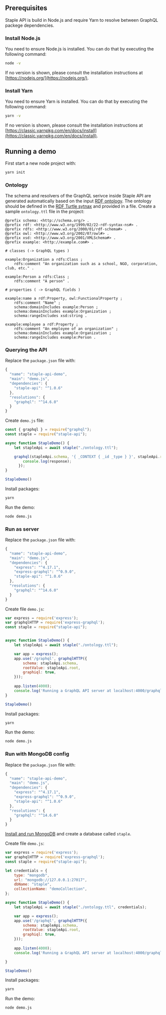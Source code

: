 ## Prerequisites

Staple API is build in Node.js and require Yarn to resolve between GraphQL packege dependencies. 

### Install Node.js

You need to ensure Node.js is installed. You can do that by executing the following command:

```bash
node -v
```

If no version is shown, please consult the installation instructions at [https://nodejs.org/](https://nodejs.org/).

### Install Yarn

You need to ensure Yarn is installed. You can do that by executing the following command:

```bash
yarn -v
```

If no version is shown, please consult the installation instructions at [https://classic.yarnpkg.com/en/docs/install](https://classic.yarnpkg.com/en/docs/install).

## Running a demo

First start a new node project with:

```bash
yarn init
```

### Ontology

The schema and resolvers of the GraphQL serivce inside Staple API are generated automatically based on the input [RDF ontology](/docs/?id=ontology-and-schema). The ontology should be defined in the [RDF Turtle sytnax](https://www.w3.org/TR/turtle/) and provided in a file. Create a sample `ontology.ttl` file in the project:

```turtle
@prefix schema: <http://schema.org/> .
@prefix rdf: <http://www.w3.org/1999/02/22-rdf-syntax-ns#> .
@prefix rdfs: <http://www.w3.org/2000/01/rdf-schema#> .
@prefix owl: <http://www.w3.org/2002/07/owl#> .
@prefix xsd: <http://www.w3.org/2001/XMLSchema#> .
@prefix example: <http://example.com#> .

# classes (-> GraphQL types )

example:Organization a rdfs:Class ;
    rdfs:comment "An organization such as a school, NGO, corporation, club, etc." .

example:Person a rdfs:Class ;
    rdfs:comment "A person" .

# properties ( -> GraphQL fields )

example:name a rdf:Property, owl:FunctionalProperty ;
    rdfs:comment "Name" ;
    schema:domainIncludes example:Person ;
    schema:domainIncludes example:Organization ;
    schema:rangeIncludes xsd:string .

example:employee a rdf:Property ;
    rdfs:comment "An employee of an organization" ;
    schema:domainIncludes example:Organization ;
    schema:rangeIncludes example:Person .
```

### Querying the API

Replace the `package.json` file with:

```javascript
{
  "name": "staple-api-demo",
  "main": "demo.js",
  "dependencies": {
    "staple-api": "^1.0.6"
  },
  "resolutions": {
    "graphql": "^14.6.0"
  }
}
```


Create `demo.js` file:

```javascript
const { graphql } = require("graphql");
const staple = require("staple-api");

async function StapleDemo() {
    let stapleApi = await staple("./ontology.ttl");  

    graphql(stapleApi.schema, '{ _CONTEXT { _id _type } }', stapleApi.root).then((response) => {
        console.log(response);
      });
}

StapleDemo()
```

Install packages:
```bash
yarn
```

Run the demo:
```bash
node demo.js
```


### Run as server

Replace the `package.json` file with:

```javascript
{
  "name": "staple-api-demo",
  "main": "demo.js",
  "dependencies": {
    "express": "^4.17.1",
    "express-graphql": "^0.9.0",
    "staple-api": "^1.0.6"
  },
  "resolutions": {
    "graphql": "^14.6.0"
  }
}
```

Create file `demo.js`:

```javascript
var express = require('express');
var graphqlHTTP = require('express-graphql');
const staple = require("staple-api");


async function StapleDemo() {
    let stapleApi = await staple("./ontology.ttl");

    var app = express();
    app.use('/graphql', graphqlHTTP({
        schema: stapleApi.schema,
        rootValue: stapleApi.root,
        graphiql: true,
    }));
    
    app.listen(4000);
    console.log('Running a GraphQL API server at localhost:4000/graphql');
}

StapleDemo()
```

Install packages:
```bash
yarn
```

Run the demo:
```bash
node demo.js
```

### Run with MongoDB config

Replace the `package.json` file with:

```javascript
{
  "name": "staple-api-demo",
  "main": "demo.js",
  "dependencies": {
    "express": "^4.17.1",
    "express-graphql": "^0.9.0",
    "staple-api": "^1.0.6"
  },
  "resolutions": {
    "graphql": "^14.6.0"
  }
}
```

[Install and run MongoDB](https://docs.mongodb.com/manual/installation/) and create a database called `staple`.

Create file `demo.js`:

```javascript
var express = require('express');
var graphqlHTTP = require('express-graphql');
const staple = require("staple-api");

let credentials = {
    type: "mongodb",
    url: "mongodb://127.0.0.1:27017", 
    dbName: "staple",
    collectionName: "demoCollection",
};

async function StapleDemo() {
    let stapleApi = await staple("./ontology.ttl", credentials);

    var app = express();
    app.use('/graphql', graphqlHTTP({
        schema: stapleApi.schema,
        rootValue: stapleApi.root,
        graphiql: true,
    }));
    
    app.listen(4000);
    console.log('Running a GraphQL API server at localhost:4000/graphql');

}

StapleDemo()
```

Install packages:
```bash
yarn
```

Run the demo:
```bash
node demo.js
```